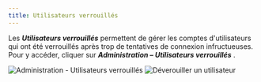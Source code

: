 ```yaml
---
title: Utilisateurs verrouillés
---
```

Les ***Utilisateurs verrouillés*** permettent de gérer les comptes d'utilisateurs qui ont été verrouillés après trop de tentatives de connexion infructueuses. Pour y accéder, cliquer sur ***Administration – Utilisateurs verrouillés*** .  

![Administration - Utilisateurs verrouillés](/img/fr/server/ServerOp8036.png) 
![Déverouiller un utilisateur](/img/fr/server/ServerOp8073.png) 

